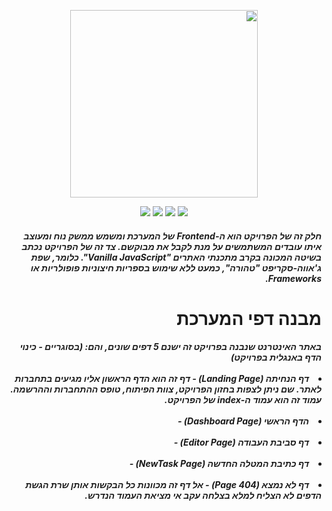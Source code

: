 <div dir="rtl">
  <p align="center">
    <a href="https://asmlearn.com/"><img src="https://i.imagesup.co/images2/7cc15a79a6eb9cb1c4e4b2051827d9372db25a11.png" width="300"></a>
  </p>
  <p align="center">
   <a href="https://firebase.google.com/docs/web/setup?authuser=0#from-the-cdn/"><img src="https://img.shields.io/badge/Firebase-v7.19.0-blue"></a>
   <a href="https://nodejs.org/en/docs/"><img src="https://img.shields.io/badge/HTML-5-yellow"></a>
   <a href="https://expressjs.com/"><img src="https://img.shields.io/badge/jQuery-v3.5.1-green"></a>
    <a href="https://expressjs.com/"><img src="https://img.shields.io/badge/Bootstrap-v3.3.4-purple"></a>
</p>
  <h5> 
    חלק זה של הפרויקט הוא ה-Frontend של המערכת ומשמש ממשק נוח ומעוצב איתו עובדים המשתמשים על מנת לקבל את מבוקשם. צד זה של הפרויקט נכתב בשיטה המכונה בקרב מתכנתי האתרים "Vanilla JavaScript". כלומר, שפת ג'אווה-סקריפט "טהורה", כמעט ללא שימוש בספריות חיצוניות פופולריות או Frameworks.
 </h5>
  
  # מבנה דפי המערכת
  
  <h5>
    <span>באתר האינטרנט שנבנה בפרויקט זה ישנם 5 דפים שונים, והם: (בסוגריים - כינוי הדף באנגלית בפרויקט)</span>
    </br>
    </br>
    <li>דף הנחיתה (Landing Page) - דף זה הוא הדף הראשון אליו מגיעים בתחברות לאתר. שם ניתן לצפות בחזון הפרויקט, צוות הפיתוח, טופס ההתחברות וההרשמה. עמוד זה הוא עמוד ה-index של הפרויקט.</li>
  </br>
   <li>הדף הראשי (Dashboard Page) - </li>
  </br>
   <li>דף סביבת העבודה (Editor Page) - </li>
  </br>
   <li>דף כתיבת המטלה החדשה (NewTask Page) - </li>
  </br>
  <li>דף לא נמצא (404 Page) - אל דף זה מכוונות כל הבקשות אותן שרת הגשת הדפים לא הצליח למלא בצלחה עקב אי מציאת העמוד הנדרש.</li>
  </br>
  </h5>
</div>

